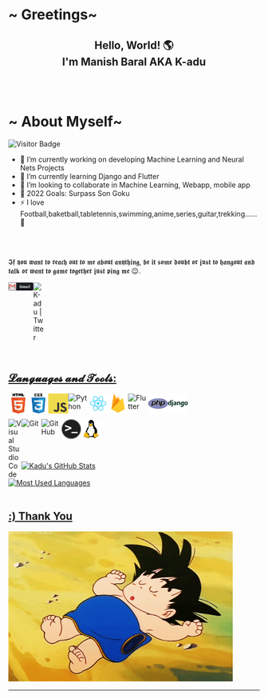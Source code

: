 <h1 align="left">~ Greetings~</h1>
<div style="text-align: center">
<h2>
Hello, World! 🌎 
<br/>I'm Manish Baral AKA K-adu
</h2>
</a>
</a>
<br/>
<br/>
</div>

<h1>~ About Myself~</h1> 


![Visitor Badge](https://visitor-badge.laobi.icu/badge?page_id=K-adu)

- 🔭 I’m currently working on developing Machine Learning and Neural Nets Projects
- 🌱 I’m currently learning Django and Flutter
- 👯 I’m looking to collaborate in Machine Learning, Webapp, mobile app
- 🥅 2022 Goals: Surpass Son Goku
- ⚡ I love Football,baketball,tabletennis,swimming,anime,series,guitar,trekking...... 🤣

<br/>
 </br>


𝕴𝖋 𝖞𝖔𝖚 𝖜𝖆𝖓𝖙 𝖙𝖔 𝖗𝖊𝖆𝖈𝖍 𝖔𝖚𝖙 𝖙𝖔 𝖒𝖊 𝖆𝖇𝖔𝖚𝖙 𝖆𝖓𝖞𝖙𝖍𝖎𝖓𝖌, 𝖇𝖊 𝖎𝖙 𝖘𝖔𝖒𝖊 𝖉𝖔𝖚𝖇𝖙 𝖔𝖗 𝖏𝖚𝖘𝖙 𝖙𝖔 𝖍𝖆𝖓𝖌𝖔𝖚𝖙 𝖆𝖓𝖉 𝖙𝖆𝖑𝖐 𝖔𝖗 𝖜𝖆𝖓𝖙 𝖙𝖔 𝖌𝖆𝖒𝖊 𝖙𝖔𝖌𝖊𝖙𝖍𝖊𝖗 𝖏𝖚𝖘𝖙 𝖕𝖎𝖓𝖌 𝖒𝖊 😉.

<a href="mailto:manishbaral112@gmail.com">
 <img align="left" alt="Gmail" width="50" hight="50" src="assets/gmail.png" />
</a>
<a href="https://twitter.com/manisbaral">
  <img align="left" alt="K-adu | Twitter" width="21px" src="https://raw.githubusercontent.com/anuraghazra/anuraghazra/master/assets/twitter.svg" />
</br>
</br>
</br>
 </p>
<br />
<br />
<br />
<br />
<br />

## 𝓛𝓪𝓷𝓰𝓾𝓪𝓰𝓮𝓼 𝓪𝓷𝓭 𝓣𝓸𝓸𝓵𝓼:

<div>
<img align="left" alt="HTML5" width="40px" src="https://raw.githubusercontent.com/github/explore/80688e429a7d4ef2fca1e82350fe8e3517d3494d/topics/html/html.png" />
<img align="left" alt="CSS3" width="40px" src="https://raw.githubusercontent.com/github/explore/80688e429a7d4ef2fca1e82350fe8e3517d3494d/topics/css/css.png" />
<img align="left" alt="JavaScript" width="40px" src="https://raw.githubusercontent.com/github/explore/80688e429a7d4ef2fca1e82350fe8e3517d3494d/topics/javascript/javascript.png" />
<img align="left" alt="Python" width="40px" src="https://user-images.githubusercontent.com/25181517/183423507-c056a6f9-1ba8-4312-a350-19bcbc5a8697.png" />
<img align="left" alt="React" width="40px" src="https://raw.githubusercontent.com/github/explore/80688e429a7d4ef2fca1e82350fe8e3517d3494d/topics/react/react.png" />
<img align="left" alt="Firebase" width="40px" src="https://raw.githubusercontent.com/github/explore/80688e429a7d4ef2fca1e82350fe8e3517d3494d/topics/firebase/firebase.png" />
<img align="left" alt="Flutter" width="40px" src="https://storage.googleapis.com/cms-storage-bucket/6a07d8a62f4308d2b854.svg" />
<img align="left" alt="Php" width="40px" src="https://raw.githubusercontent.com/github/explore/ccc16358ac4530c6a69b1b80c7223cd2744dea83/topics/php/php.png" />
<img align="left" alt="Django" width="40px" src="https://raw.githubusercontent.com/github/explore/7456fdff59816d37ef383a6c8f32a26ff7332db2/topics/django/django.png" />
 </div>
 <br/>
 <br/>
 <br/>
 <div>

 <img align="left" alt="Visual Studio Code" width="26px" src="https://user-images.githubusercontent.com/25181517/182618272-390ab138-7b29-44a0-85a2-62633957d815.png" />
<img align="left" alt="Git" width="40px" src="https://user-images.githubusercontent.com/25181517/117364277-fc4eb280-aebd-11eb-8769-a3583c6a2037.png" />
<img align="left" alt="GitHub" width="40px" src="https://user-images.githubusercontent.com/25181517/117364276-fc4eb280-aebd-11eb-92ba-8a6ef74b7313.png" />
<img align="left" alt="Terminal" width="40px" src="https://raw.githubusercontent.com/github/explore/80688e429a7d4ef2fca1e82350fe8e3517d3494d/topics/terminal/terminal.png" />
<img align="left" alt="Linux" width="40px" src="https://raw.githubusercontent.com/github/explore/80688e429a7d4ef2fca1e82350fe8e3517d3494d/topics/linux/linux.png" />

</div>
<br />
<br />
<br/>
<br />
<br/>
<div align="left">
<img alt="Kadu's GitHub Stats" src="https://github-readme-stats.vercel.app/api?username=K-adu&show_icons=true&theme=radical" />
</div>
<br/>
<div align="left">
<img alt="Most Used Languages" src="https://github-readme-stats.vercel.app/api/top-langs/?username=K-adu&layout=compact)](https://github.com/anuraghazra/github-readme-stats" />
</div>
<br/>
<h2 align="left">:) Thank You</h2>
<div align="left">
<img width="450" height="300" src="https://github.com/K-adu/K-adu/blob/main/assets/goku-gif-6.gif"/>
</div>
<hr>

<!---
K-adu/K-adu is a ✨ special ✨ repository because its `README.md` (this file) appears on your GitHub profile.
You can click the Preview link to take a look at your changes.
--->

